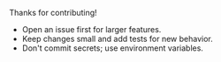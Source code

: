 Thanks for contributing!

- Open an issue first for larger features.
- Keep changes small and add tests for new behavior.
- Don't commit secrets; use environment variables.
